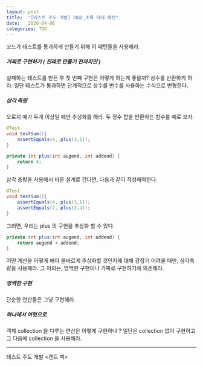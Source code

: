 ```yaml
---
layout: post
title:  "[테스트 주도 개발] 28장_초록 막대 패턴"
date:   2020-04-06
categories: TDD
---
```


코드가 테스트를 통과하게 만들기 위해 이 패턴들을 사용해라.

##### 가짜로 구현하기 ( 진짜로 만들기 전까지만 )

실패하는 테스트를 만든 후 첫 번째 구현은 어떻게 하는게 좋을까? 상수를 반환하게 하라. 일단 테스트가 통과하면 단계적으로 상수를 변수를 사용하는 수식으로 변형한다.

##### 삼각 측량

오로지 예가 두개 이상일 때만 추상화를 해라.
두 정수 합을 반환하는 함수를 예로 보자.

```java
@Test
void testSum(){
    assertEquals(4, plus(3,1));
}
```

```java
private int plus(int augend, int addend) {
    return 4;
}
```

삼각 층량을 사용해서 바른 설계로 간다면, 다음과 같이 작성해야한다.

```java
@Test
void testSum(){
    assertEquals(4, plus(3,1));
    assertEquals(7, plus(3,4));
}
```

그러면, 우리는 plus 의 구현을 추상화 할 수 있다.

```java
private int plus(int augend, int addend) {
    return augend + addend;
}
```

어떤 계산을 어떻게 해야 올바르게 추상화할 것인지에 대해 감잡기 어려울 때만, 삼각측량을 사용해라. 그 이외는, 명백한 구현이나 가짜로 구현하기에 의존해라. 

##### 명백한 구현

단순한 연산들은 그냥 구현해라.

##### 하나에서 여럿으로

객체 collection 을 다루는 연산은 어떻게 구현하나 ? 일단은 collection 없이 구현하고 그 다음에 collection 을 사용해라. 

---

테스트 주도 개발 <켄트 벡>

